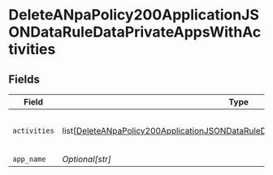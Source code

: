 # DeleteANpaPolicy200ApplicationJSONDataRuleDataPrivateAppsWithActivities


## Fields

| Field                                                                                                                                                                                                   | Type                                                                                                                                                                                                    | Required                                                                                                                                                                                                | Description                                                                                                                                                                                             | Example                                                                                                                                                                                                 |
| ------------------------------------------------------------------------------------------------------------------------------------------------------------------------------------------------------- | ------------------------------------------------------------------------------------------------------------------------------------------------------------------------------------------------------- | ------------------------------------------------------------------------------------------------------------------------------------------------------------------------------------------------------- | ------------------------------------------------------------------------------------------------------------------------------------------------------------------------------------------------------- | ------------------------------------------------------------------------------------------------------------------------------------------------------------------------------------------------------- |
| `activities`                                                                                                                                                                                            | list[[DeleteANpaPolicy200ApplicationJSONDataRuleDataPrivateAppsWithActivitiesActivities](../../models/operations/deleteanpapolicy200applicationjsondataruledataprivateappswithactivitiesactivities.md)] | :heavy_minus_sign:                                                                                                                                                                                      | N/A                                                                                                                                                                                                     | [object Object],[object Object]                                                                                                                                                                         |
| `app_name`                                                                                                                                                                                              | *Optional[str]*                                                                                                                                                                                         | :heavy_minus_sign:                                                                                                                                                                                      | N/A                                                                                                                                                                                                     | <string>                                                                                                                                                                                                |